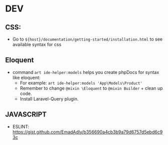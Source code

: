 # DEV
## CSS:
- Go to `${host}/documentation/getting-started/installation.html` to see available syntax for css
## Eloquent
- command `art ide-helper:models` helps you create phpDocs for syntax like eloquent:
  - For example: `art ide-helper:models 'App\Models\Product'`
  - Remember to change `@mixin \Eloquent` to `@mixin Builder` + clean up code.
  - Install Laravel-Query plugin.
## JAVASCRIPT
- ESLINT: https://gist.github.com/EmadAdly/b356690a4cb3b9a79d6757d5ebd6c93c
